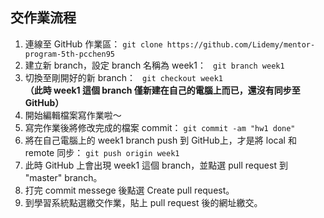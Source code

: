 ## 交作業流程

1. 連線至 GitHub 作業區： `git clone https://github.com/Lidemy/mentor-program-5th-pcchen95`
2.  建立新 branch，設定 branch 名稱為 week1： ` git branch week1`
3. 切換至剛開好的新 branch： ` git checkout week1`   
**（此時 week1 這個 branch 僅新建在自己的電腦上而已，還沒有同步至 GitHub）**
4.  開始編輯檔案寫作業啦～
5. 寫完作業後將修改完成的檔案 commit： `git commit -am "hw1 done"`
6. 將在自己電腦上的 week1 branch push 到 GitHub上，才是將 local 和 remote 同步： `git push origin week1`
7. 此時 GitHub 上會出現 week1  這個 branch，並點選 pull request 到 "master" branch。
8. 打完 commit messege 後點選 Create pull request。
9. 到學習系統點選繳交作業，貼上 pull request 後的網址繳交。